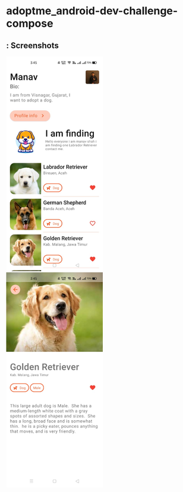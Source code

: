 # adoptme_android-dev-challenge-compose
 
## : Screenshots
<!-- You can add more screenshots here if you like -->
<img src="/Results/screenshot_1.png" width="260">&emsp;<img src="/Results/screenshot_2.png" width="260">
